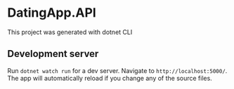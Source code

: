 
# DatingApp.API

This project was generated with dotnet CLI

## Development server

Run `dotnet watch run` for a dev server. Navigate to `http://localhost:5000/`. The app will automatically reload if you change any of the source files.